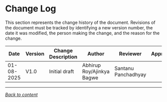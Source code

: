﻿# Change Log

This section represents the change history of the document. Revisions of the document must be tracked by identifying a new version number, the date it was modified, the person making the change, and the reason for the change.

| **Date**     | **Version** | **Change Description**                                | **Author**                     | **Reviewer**                | **Approver**         |
|--------------|-------------|--------------------------------------------------------|--------------------------------|-----------------------------|-----------------------|
| 01-08-2025   | V1.0        | Initial draft                                          | Abhirup Roy/Ajinkya Bagwe        | Santanu Panchadhyay        |        |

---

[*Back to content*](README.md)
